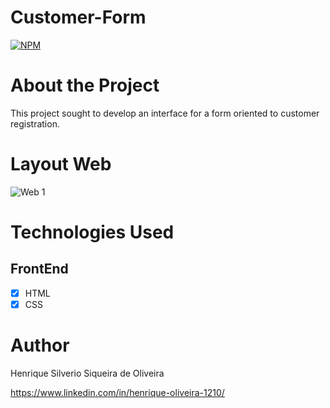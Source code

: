 # Customer-Form
[![NPM](https://img.shields.io/npm/l/react)](https://github.com/HenriqueSilverio121095/Customer-Form/blob/main/LICENSE)

# About the Project
This project sought to develop an interface for a form oriented to customer registration.

# Layout Web
![Web 1](https://github.com/HenriqueSilverio121095/Customer-Form/blob/main/Customer-Form.png)

# Technologies Used
## FrontEnd
- [X] HTML
- [X] CSS

# Author
Henrique Silverio Siqueira de Oliveira

https://www.linkedin.com/in/henrique-oliveira-1210/
